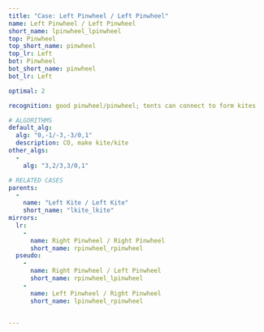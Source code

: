 ```yaml
---
title: "Case: Left Pinwheel / Left Pinwheel"
name: Left Pinwheel / Left Pinwheel
short_name: lpinwheel_lpinwheel
top: Pinwheel
top_short_name: pinwheel
top_lr: Left
bot: Pinwheel
bot_short_name: pinwheel
bot_lr: Left

optimal: 2

recognition: good pinwheel/pinwheel; tents can connect to form kites

# ALGORITHMS
default_alg:
  alg: "0,-1/-3,-3/0,1"
  description: CO, make kite/kite
other_algs:
  -
    alg: "3,2/3,3/0,1"

# RELATED CASES
parents:
  -
    name: "Left Kite / Left Kite"
    short_name: "lkite_lkite"
mirrors:
  lr:
    -
      name: Right Pinwheel / Right Pinwheel
      short_name: rpinwheel_rpinwheel
  pseudo:
    -
      name: Right Pinwheel / Left Pinwheel
      short_name: rpinwheel_lpinwheel
    -
      name: Left Pinwheel / Right Pinwheel
      short_name: lpinwheel_rpinwheel


---
```


